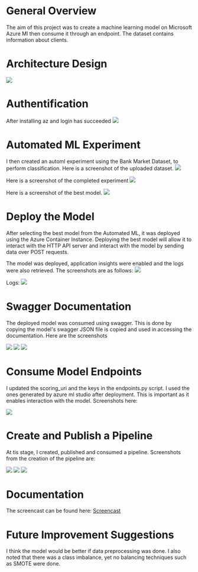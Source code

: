 # General Overview
The aim of this project was to create a machine learning model on Microsoft Azure Ml then consume it through an endpoint. 
The dataset contains information about clients. 

# Architecture Design
<img src="https://github.com/Kevin-Nduati/Operationalizing-Machine-Learning-using-Azure-Pipelines/blob/master/images/00-Architecture.png">


# Authentification
After installing az and login has succeeded
<img src="https://github.com/Kevin-Nduati/Operationalizing-Machine-Learning-using-Azure-Pipelines/blob/e98e017a2ba9ebd01b17d243ac0b9c03559da465/images/01-Authentication.png">

# Automated ML Experiment
I then created an automl experiment using the Bank Market Dataset, to perform classification.
Here is a screenshot of the uploaded dataset.
<img src="https://github.com/Kevin-Nduati/Operationalizing-Machine-Learning-using-Azure-Pipelines/blob/master/images/02-Upload%20Dataset.png">

Here is  a screenshot of the completed experiment
<img src="https://github.com/Kevin-Nduati/Operationalizing-Machine-Learning-using-Azure-Pipelines/blob/e98e017a2ba9ebd01b17d243ac0b9c03559da465/images/03-Experiment%20Complete.png">

Here is a screenshot of the best model.
<img src="https://github.com/Kevin-Nduati/Operationalizing-Machine-Learning-using-Azure-Pipelines/blob/e98e017a2ba9ebd01b17d243ac0b9c03559da465/images/04-Model_summary.png">

# Deploy the Model
After selecting the best model from the Automated ML, it was deployed using the Azure Container Instance. Deploying the best model will allow it to interact with the HTTP API server and interact with the model by sending data over POST requests.

The model was deployed, application insights were enabled and the logs were also retrieved. The screenshots are as follows:
<img src="https://github.com/Kevin-Nduati/Operationalizing-Machine-Learning-using-Azure-Pipelines/blob/e98e017a2ba9ebd01b17d243ac0b9c03559da465/images/05-deployed_model.png">

Logs:
<img src="https://github.com/Kevin-Nduati/Operationalizing-Machine-Learning-using-Azure-Pipelines/blob/master/images/05-Logs_pyy">

# Swagger Documentation
The deployed model was consumed using swagger. This is done by copying the model's swagger JSON file is copied and used in accessing the documentation. Here are the screenshots

<img src="https://github.com/Kevin-Nduati/Operationalizing-Machine-Learning-using-Azure-Pipelines/blob/e98e017a2ba9ebd01b17d243ac0b9c03559da465/images/06-insights.png">

<img src="https://github.com/Kevin-Nduati/Operationalizing-Machine-Learning-using-Azure-Pipelines/blob/e98e017a2ba9ebd01b17d243ac0b9c03559da465/images/07-deployment_logs.png"> 


<img src="https://github.com/Kevin-Nduati/Operationalizing-Machine-Learning-using-Azure-Pipelines/blob/e98e017a2ba9ebd01b17d243ac0b9c03559da465/images/08-swagger.png">

# Consume Model Endpoints
I updated the scoring_uri and the keys in the endpoints.py script. I used the ones generated by azure ml studio after deployment. This is important as it enables interaction with the model. Screenshots here:

<img src="https://github.com/Kevin-Nduati/Operationalizing-Machine-Learning-using-Azure-Pipelines/blob/e98e017a2ba9ebd01b17d243ac0b9c03559da465/images/09-Endpoint.png">

# Create and Publish a Pipeline
At tis stage, I created, published and consumed a pipeline. Screenshots from the creation of the pipeline are:

<img src="https://github.com/Kevin-Nduati/Operationalizing-Machine-Learning-using-Azure-Pipelines/blob/e98e017a2ba9ebd01b17d243ac0b9c03559da465/images/10-Pipeline_complete.png">

<img src="https://github.com/Kevin-Nduati/Operationalizing-Machine-Learning-using-Azure-Pipelines/blob/e98e017a2ba9ebd01b17d243ac0b9c03559da465/images/11-Pipeline_endpoints.png">

<img src="https://github.com/Kevin-Nduati/Operationalizing-Machine-Learning-using-Azure-Pipelines/blob/e98e017a2ba9ebd01b17d243ac0b9c03559da465/images/12-Automl_module.png">


# Documentation
The screencast can be found here: <a href="https://youtu.be/QNM87ur2YvY">Screencast</a>

# Future Improvement Suggestions
I think the model would be better if data preprocessing was done. I also noted that there was a class imbalance, yet no balancing techniques such as SMOTE were done. 